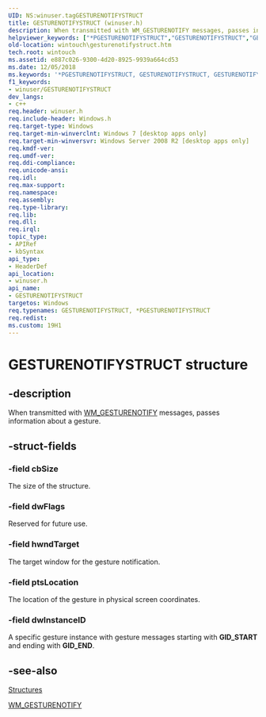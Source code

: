 ```yaml
---
UID: NS:winuser.tagGESTURENOTIFYSTRUCT
title: GESTURENOTIFYSTRUCT (winuser.h)
description: When transmitted with WM_GESTURENOTIFY messages, passes information about a gesture.
helpviewer_keywords: ["*PGESTURENOTIFYSTRUCT","GESTURENOTIFYSTRUCT","GESTURENOTIFYSTRUCT structure [Windows Touch]","PGESTURENOTIFYSTRUCT","PGESTURENOTIFYSTRUCT structure pointer [Windows Touch]","tagGESTURENOTIFYSTRUCT","wintouch.gesturenotifystruct","winuser/GESTURENOTIFYSTRUCT","winuser/PGESTURENOTIFYSTRUCT"]
old-location: wintouch\gesturenotifystruct.htm
tech.root: wintouch
ms.assetid: e887c026-9300-4d20-8925-9939a664cd53
ms.date: 12/05/2018
ms.keywords: '*PGESTURENOTIFYSTRUCT, GESTURENOTIFYSTRUCT, GESTURENOTIFYSTRUCT structure [Windows Touch], PGESTURENOTIFYSTRUCT, PGESTURENOTIFYSTRUCT structure pointer [Windows Touch], tagGESTURENOTIFYSTRUCT, wintouch.gesturenotifystruct, winuser/GESTURENOTIFYSTRUCT, winuser/PGESTURENOTIFYSTRUCT'
f1_keywords:
- winuser/GESTURENOTIFYSTRUCT
dev_langs:
- c++
req.header: winuser.h
req.include-header: Windows.h
req.target-type: Windows
req.target-min-winverclnt: Windows 7 [desktop apps only]
req.target-min-winversvr: Windows Server 2008 R2 [desktop apps only]
req.kmdf-ver: 
req.umdf-ver: 
req.ddi-compliance: 
req.unicode-ansi: 
req.idl: 
req.max-support: 
req.namespace: 
req.assembly: 
req.type-library: 
req.lib: 
req.dll: 
req.irql: 
topic_type:
- APIRef
- kbSyntax
api_type:
- HeaderDef
api_location:
- winuser.h
api_name:
- GESTURENOTIFYSTRUCT
targetos: Windows
req.typenames: GESTURENOTIFYSTRUCT, *PGESTURENOTIFYSTRUCT
req.redist: 
ms.custom: 19H1
---
```


# GESTURENOTIFYSTRUCT structure


## -description


When transmitted with <a href="https://docs.microsoft.com/windows/desktop/wintouch/wm-gesturenotify">WM_GESTURENOTIFY</a> messages, 
      passes information about a gesture.
  


## -struct-fields




### -field cbSize

The size of the structure.


### -field dwFlags

Reserved for future use.


### -field hwndTarget

The target window for the gesture notification.


### -field ptsLocation

The location of the gesture in physical screen coordinates.


### -field dwInstanceID

A specific gesture instance with gesture messages starting with <b>GID_START</b> and ending with <b>GID_END</b>.


## -see-also




<a href="https://docs.microsoft.com/windows/desktop/wintouch/mtstructures">Structures</a>



<a href="https://docs.microsoft.com/windows/desktop/wintouch/wm-gesturenotify">WM_GESTURENOTIFY</a>
 

 


